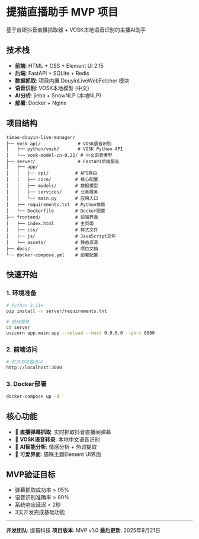 # 提猫直播助手 MVP 项目

基于自研抖音直播抓取器 + VOSK本地语音识别的主播AI助手

## 技术栈

- **前端**: HTML + CSS + Element UI 2.15
- **后端**: FastAPI + SQLite + Redis
- **数据抓取**: 项目内置 DouyinLiveWebFetcher 模块
- **语音识别**: VOSK本地模型 (中文)
- **AI分析**: jieba + SnowNLP (本地NLP)
- **部署**: Docker + Nginx

## 项目结构

```
timao-douyin-live-manager/
├── vosk-api/              # VOSK语音识别
│   ├── python/vosk/       # VOSK Python API
│   └── vosk-model-cn-0.22/ # 中文语音模型
├── server/                # FastAPI后端服务
│   ├── app/
│   │   ├── api/          # API路由
│   │   ├── core/         # 核心配置
│   │   ├── models/       # 数据模型
│   │   ├── services/     # 业务服务
│   │   └── main.py       # 应用入口
│   ├── requirements.txt  # Python依赖
│   └── Dockerfile        # Docker配置
├── frontend/             # 前端界面
│   ├── index.html        # 主页面
│   ├── css/              # 样式文件
│   ├── js/               # JavaScript文件
│   └── assets/           # 静态资源
├── docs/                 # 项目文档
└── docker-compose.yml    # 部署配置
```

## 快速开始

### 1. 环境准备

```bash
# Python 3.11+
pip install -r server/requirements.txt

# 启动服务
cd server
uvicorn app.main:app --reload --host 0.0.0.0 --port 8000
```

### 2. 前端访问

```bash
# 打开浏览器访问
http://localhost:3000
```

### 3. Docker部署

```bash
docker-compose up -d
```

## 核心功能

- 🎯 **直播弹幕抓取**: 实时抓取抖音直播间弹幕
- 🎤 **VOSK语音转录**: 本地中文语音识别
- 🧠 **AI智能分析**: 情感分析 + 热词提取
- 🎨 **可爱界面**: 猫咪主题Element UI界面

## MVP验证目标

- 弹幕抓取成功率 > 95%
- 语音识别准确率 > 80%
- 系统响应延迟 < 2秒
- 3天开发完成基础功能

---

**开发团队**: 提猫科技
**项目版本**: MVP v1.0
**最后更新**: 2025年9月21日
